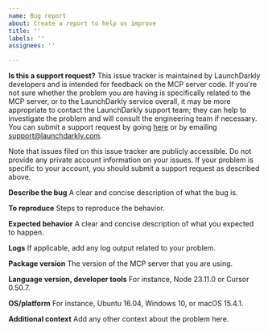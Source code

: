 ```yaml
---
name: Bug report
about: Create a report to help us improve
title: ''
labels: ''
assignees: ''

---
```


**Is this a support request?**
This issue tracker is maintained by LaunchDarkly developers and is intended for feedback on the MCP server code. If you're not sure whether the problem you are having is specifically related to the MCP server, or to the LaunchDarkly service overall, it may be more appropriate to contact the LaunchDarkly support team; they can help to investigate the problem and will consult the engineering team if necessary. You can submit a support request by going [here](https://support.launchdarkly.com/hc/en-us/requests/new) or by emailing support@launchdarkly.com.

Note that issues filed on this issue tracker are publicly accessible. Do not provide any private account information on your issues. If your problem is specific to your account, you should submit a support request as described above.

**Describe the bug**
A clear and concise description of what the bug is.

**To reproduce**
Steps to reproduce the behavior.

**Expected behavior**
A clear and concise description of what you expected to happen.

**Logs**
If applicable, add any log output related to your problem.

**Package version**
The version of the MCP server that you are using.

**Language version, developer tools**
For instance, Node 23.11.0 or Cursor 0.50.7.

**OS/platform**
For instance, Ubuntu 16.04, Windows 10, or macOS 15.4.1.

**Additional context**
Add any other context about the problem here.